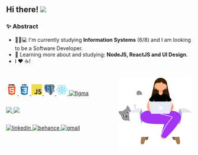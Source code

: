 

## Hi there! <img src="https://dkrn4sk0rn31v.cloudfront.net/2018/05/29070459/pixelart-octocat.gif" width="50"></h2>

### ✨ Abstract

- 👩‍🎓💻 I'm currently studying **Information Systems** (6/8) and I am looking to be a Software Developer.
- 🌱 Learning more about and studying: **NodeJS, ReactJS and UI Design**.
-  I ❤️️ ☕!
</br>
<img src="https://github.com/hosanabarcelos/hosanabarcelos/blob/master/gitimage.png" width="200" align="right"/>
</br>

 <a href="https://developer.mozilla.org/pt-BR/docs/Web/HTML/HTML5">
    <img
      src="https://github.com/devicons/devicon/blob/master/icons/html5/html5-original-wordmark.svg"
      alt="html"
      width="30"
      height="30"
    />
  </a>
  
  <a href="https://developer.mozilla.org/pt-BR/docs/Web/CSS">
    <img
      src="https://github.com/devicons/devicon/blob/master/icons/css3/css3-original-wordmark.svg"
      alt="css"
      width="30"
      height="30"
    />
  </a>
  
 <a href="https://developer.mozilla.org/en-US/docs/Web/JavaScript">
    <img
      src="https://github.com/devicons/devicon/blob/master/icons/javascript/javascript-original.svg"
      alt="javascript"
      width="30"
      height="30"
    />
  </a> 
  
   <a href="https://www.postgresql.org">
    <img
      src="https://github.com/devicons/devicon/blob/master/icons/postgresql/postgresql-original.svg"
      alt="postgresql"
      width="30"
      height="30"
    />
  </a> 
  
   <a href="https://pt-br.reactjs.org">
    <img
      src="https://github.com/devicons/devicon/blob/master/icons/react/react-original.svg"
      alt="react"
      width="30"
      height="30"
    />
  </a> 
  
  <a href="https://www.figma.com/" > 
    <img 
      src="https://www.vectorlogo.zone/logos/figma/figma-icon.svg" 
     alt="figma" 
     width="30" 
     height="30"/> 
  </a>
  
  ##
  
 <div>
  <a href="https://github.com/hosanabarcelos">
  <img height="120em" src="https://github-readme-stats.vercel.app/api/top-langs/?username=hosanabarcelos&layout=compact&langs_count=5&title_color=A435F0&theme=dracula"/>
  <img height="120em" src="https://github-readme-stats.vercel.app/api?username=hosanabarcelos&title_color=A435F0&theme=dracula&show_icons=true&hide=prs"/>
</div>

   ##
 
<p>
  <a href="https://www.linkedin.com/in/hosana-barcelos-8206731a1/">
    <img
      src="https://cdn.worldvectorlogo.com/logos/linkedin-icon.svg"
      alt="linkedin" 
      width="40"
      height="40"   
      />
  </a> 
  
   <a href="https://www.behance.net/hosanabarcelos" > 
    <img 
     src="https://cdn.worldvectorlogo.com/logos/behance-1.svg" 
     alt="behance"
     width="40"
     height="40"
     /> 
  </a>
 
   <a href="mailto:hosanabarceloscandido@gmail.com" > 
    <img 
      src="https://cdn.worldvectorlogo.com/logos/gmail-icon-1.svg" 
     alt="gmail" 
     width="40"
     height="40"
     /> 
  </a>
</p>

<!--
<p align = "center"> 
  ✨ Profile views <br>
  <img src = "https://profile-counter.glitch.me/hosanabarcelos/count.svg" </p>
-->
